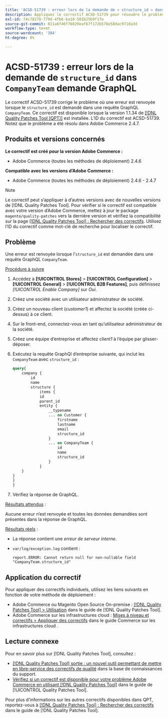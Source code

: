```yaml
---
title: 'ACSD-51739 : erreur lors de la demande de « structure_id » dans la requête GraphQL « CompanyTeam »'
description: Appliquez le correctif ACSD-51739 pour résoudre le problème d’Adobe Commerce où une erreur est renvoyée lorsque « structure_id » est demandé dans une requête GraphQL « CompanyTeam ».
exl-id: 74c78278-779d-4fb6-ba10-501b25b9f1fe
source-git-commit: 011a6f46f76029eaf67f172b576e58dac9710a3d
workflow-type: tm+mt
source-wordcount: '384'
ht-degree: 0%

---
```


# ACSD-51739 : erreur lors de la demande de `structure_id` dans `CompanyTeam` demande GraphQL

Le correctif ACSD-51739 corrige le problème où une erreur est renvoyée lorsque le `structure_id` est demandé dans une requête GraphQL `CompanyTeam`. Ce correctif est disponible lorsque la version 1.1.34 de [[!DNL Quality Patches Tool (QPT)]](https://experienceleague.adobe.com/fr/docs/commerce-operations/tools/quality-patches-tool/quality-patches-tool-to-self-serve-quality-patches) est installée. L’ID du correctif est ACSD-51739. Notez que le problème a été résolu dans Adobe Commerce 2.4.7.

## Produits et versions concernés

**Le correctif est créé pour la version Adobe Commerce :**

* Adobe Commerce (toutes les méthodes de déploiement) 2.4.6

**Compatible avec les versions d’Adobe Commerce :**

* Adobe Commerce (toutes les méthodes de déploiement) 2.4.6 - 2.4.7

>[!NOTE]
>
>Le correctif peut s’appliquer à d’autres versions avec de nouvelles versions de [!DNL Quality Patches Tool]. Pour vérifier si le correctif est compatible avec votre version d’Adobe Commerce, mettez à jour le package `magento/quality-patches` vers la dernière version et vérifiez la compatibilité sur la page [[!DNL Quality Patches Tool] : Rechercher des correctifs](https://experienceleague.adobe.com/tools/commerce-quality-patches/index.html?lang=fr). Utilisez l’ID du correctif comme mot-clé de recherche pour localiser le correctif.

## Problème

Une erreur est renvoyée lorsque l’`structure_id` est demandée dans une requête GraphQL `CompanyTeam`.

<u>Procédure à suivre</u>

1. Accédez à **[!UICONTROL Stores]** > **[!UICONTROL Configuration]** > **[!UICONTROL General]** > **[!UICONTROL B2B Features]**, puis définissez *[!UICONTROL Enable Company]* sur *Oui*.
1. Créez une société avec un utilisateur administrateur de société.
1. Créez un nouveau client (*customer1*) et affectez la société (créée ci-dessus) à ce client.
1. Sur le front-end, connectez-vous en tant qu’utilisateur administrateur de la société.
1. Créez une équipe d’entreprise et affectez *client1* à l’équipe par glisser-déposer.
1. Exécutez la requête GraphQl d’entreprise suivante, qui inclut les `CompanyTeam` avec `structure_id` :

   ```GraphQL
   query{
       company {
           id
           name
           structure {
               items {
               id
               parent_id
               entity {
                   __typename
                   ... on Customer {
                       firstname
                       lastname
                       email
                       structure_id
                   }
                   ... on CompanyTeam {
                       id
                       name
                       structure_id
                   }
               }
       }
   }
   }
   }
   ```

1. Vérifiez la réponse de GraphQL.

<u>Résultats attendus</u> :

Aucune erreur n’est renvoyée et toutes les données demandées sont présentes dans la réponse de GraphQL.

<u>Résultats réels</u> :

* La réponse contient une *erreur de serveur interne*.
* `var/log/exception.log` contient :

  ```
  report.ERROR: Cannot return null for non-nullable field "CompanyTeam.structure_id"
  ```

## Application du correctif

Pour appliquer des correctifs individuels, utilisez les liens suivants en fonction de votre méthode de déploiement :

* Adobe Commerce ou Magento Open Source On-premise : [[!DNL Quality Patches Tool] > Utilisation](/help/tools/quality-patches-tool/usage.md) dans le guide de [!DNL Quality Patches Tool].
* Adobe Commerce sur les infrastructures cloud : [Mises à niveau et correctifs > Appliquer des correctifs](https://experienceleague.adobe.com/docs/commerce-cloud-service/user-guide/develop/upgrade/apply-patches.html?lang=fr) dans le guide Commerce sur les infrastructures cloud .

## Lecture connexe

Pour en savoir plus sur [!DNL Quality Patches Tool], consultez :

* [[!DNL Quality Patches Tool] sortie : un nouvel outil permettant de mettre en libre-service des correctifs de qualité](https://experienceleague.adobe.com/fr/docs/commerce-operations/tools/quality-patches-tool/quality-patches-tool-to-self-serve-quality-patches) dans la base de connaissances du support.
* [Vérifiez si un correctif est disponible pour votre problème Adobe Commerce en utilisant [!DNL Quality Patches Tool]](/help/tools/quality-patches-tool/patches-available-in-qpt/check-patch-for-magento-issue-with-magento-quality-patches.md) dans le guide de [!UICONTROL Quality Patches Tool].


Pour plus d’informations sur les autres correctifs disponibles dans QPT, reportez-vous à [[!DNL Quality Patches Tool] : Rechercher des correctifs](https://experienceleague.adobe.com/tools/commerce-quality-patches/index.html?lang=fr) dans le guide de [!DNL Quality Patches Tool].
